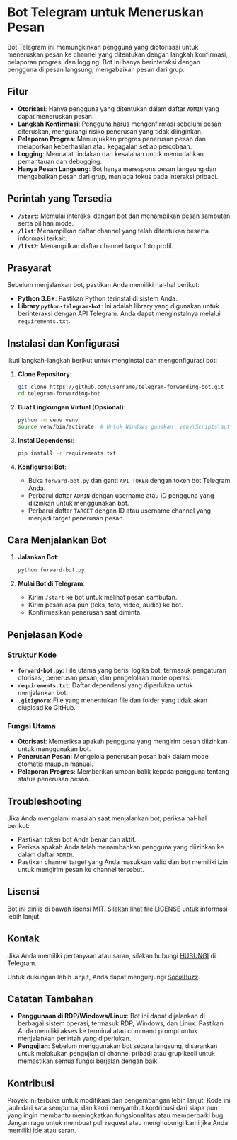 # Bot Telegram untuk Meneruskan Pesan

Bot Telegram ini memungkinkan pengguna yang diotorisasi untuk meneruskan pesan ke channel yang ditentukan dengan langkah konfirmasi, pelaporan progres, dan logging. Bot ini hanya berinteraksi dengan pengguna di pesan langsung, mengabaikan pesan dari grup.

## Fitur

- **Otorisasi**: Hanya pengguna yang ditentukan dalam daftar `ADMIN` yang dapat meneruskan pesan.
- **Langkah Konfirmasi**: Pengguna harus mengonfirmasi sebelum pesan diteruskan, mengurangi risiko penerusan yang tidak diinginkan.
- **Pelaporan Progres**: Menunjukkan progres penerusan pesan dan melaporkan keberhasilan atau kegagalan setiap percobaan.
- **Logging**: Mencatat tindakan dan kesalahan untuk memudahkan pemantauan dan debugging.
- **Hanya Pesan Langsung**: Bot hanya merespons pesan langsung dan mengabaikan pesan dari grup, menjaga fokus pada interaksi pribadi.

## Perintah yang Tersedia

- **`/start`**: Memulai interaksi dengan bot dan menampilkan pesan sambutan serta pilihan mode.
- **`/list`**: Menampilkan daftar channel yang telah ditentukan beserta informasi terkait.
- **`/list2`**: Menampilkan daftar channel tanpa foto profil.

## Prasyarat

Sebelum menjalankan bot, pastikan Anda memiliki hal-hal berikut:

- **Python 3.8+**: Pastikan Python terinstal di sistem Anda.
- **Library `python-telegram-bot`**: Ini adalah library yang digunakan untuk berinteraksi dengan API Telegram. Anda dapat menginstalnya melalui `requirements.txt`.

## Instalasi dan Konfigurasi

Ikuti langkah-langkah berikut untuk menginstal dan mengonfigurasi bot:

1. **Clone Repository**:
    ```bash
    git clone https://github.com/username/telegram-forwarding-bot.git
    cd telegram-forwarding-bot
    ```

2. **Buat Lingkungan Virtual (Opsional)**:
    ```bash
    python -m venv venv
    source venv/bin/activate  # Untuk Windows gunakan `venv\Scripts\activate`
    ```

3. **Instal Dependensi**:
    ```bash
    pip install -r requirements.txt
    ```

4. **Konfigurasi Bot**:
    - Buka `forward-bot.py` dan ganti `API_TOKEN` dengan token bot Telegram Anda.
    - Perbarui daftar `ADMIN` dengan username atau ID pengguna yang diizinkan untuk menggunakan bot.
    - Perbarui daftar `TARGET` dengan ID atau username channel yang menjadi target penerusan pesan.

## Cara Menjalankan Bot

1. **Jalankan Bot**:
    ```bash
    python forward-bot.py
    ```

2. **Mulai Bot di Telegram**:
    - Kirim `/start` ke bot untuk melihat pesan sambutan.
    - Kirim pesan apa pun (teks, foto, video, audio) ke bot.
    - Konfirmasikan penerusan saat diminta.

## Penjelasan Kode

### Struktur Kode

- **`forward-bot.py`**: File utama yang berisi logika bot, termasuk pengaturan otorisasi, penerusan pesan, dan pengelolaan mode operasi.
- **`requirements.txt`**: Daftar dependensi yang diperlukan untuk menjalankan bot.
- **`.gitignore`**: File yang menentukan file dan folder yang tidak akan diupload ke GitHub.

### Fungsi Utama

- **Otorisasi**: Memeriksa apakah pengguna yang mengirim pesan diizinkan untuk menggunakan bot.
- **Penerusan Pesan**: Mengelola penerusan pesan baik dalam mode otomatis maupun manual.
- **Pelaporan Progres**: Memberikan umpan balik kepada pengguna tentang status penerusan pesan.

## Troubleshooting

Jika Anda mengalami masalah saat menjalankan bot, periksa hal-hal berikut:

- Pastikan token bot Anda benar dan aktif.
- Periksa apakah Anda telah menambahkan pengguna yang diizinkan ke dalam daftar `ADMIN`.
- Pastikan channel target yang Anda masukkan valid dan bot memiliki izin untuk mengirim pesan ke channel tersebut.

## Lisensi

Bot ini dirilis di bawah lisensi MIT. Silakan lihat file LICENSE untuk informasi lebih lanjut.

## Kontak

Jika Anda memiliki pertanyaan atau saran, silakan hubungi [HUBUNGI](https://t.me/Zerozerozoro) di Telegram.

Untuk dukungan lebih lanjut, Anda dapat mengunjungi [SociaBuzz](https://sociabuzz.com/firnandaszz/tribe).

## Catatan Tambahan

- **Penggunaan di RDP/Windows/Linux**: Bot ini dapat dijalankan di berbagai sistem operasi, termasuk RDP, Windows, dan Linux. Pastikan Anda memiliki akses ke terminal atau command prompt untuk menjalankan perintah yang diperlukan.
- **Pengujian**: Sebelum menggunakan bot secara langsung, disarankan untuk melakukan pengujian di channel pribadi atau grup kecil untuk memastikan semua fungsi berjalan dengan baik.

## Kontribusi

Proyek ini terbuka untuk modifikasi dan pengembangan lebih lanjut. Kode ini jauh dari kata sempurna, dan kami menyambut kontribusi dari siapa pun yang ingin membantu meningkatkan fungsionalitas atau memperbaiki bug. Jangan ragu untuk membuat pull request atau menghubungi kami jika Anda memiliki ide atau saran.

